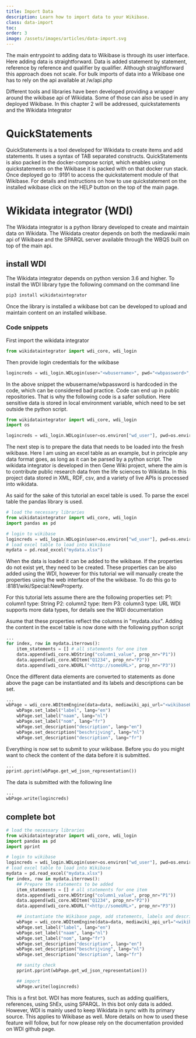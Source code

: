 ```yaml
---
title: Import Data
description: Learn how to import data to your Wikibase. 
class: data-import
toc:
order: 3
image: /assets/images/articles/data-import.svg
---
```

The main entrypoint to adding data to Wikibase is through its user interface. Here adding data is straightforward. Data is added statement by statement, reference by reference and qualifier by qualifier. Although straightforward this approach does not scale. For bulk imports of data into a Wikibase one has to rely on the api available at <wikibase main URL>/w/api.php

Different tools and libraries have been developed providing a wrapper around the wikibase api of Wikidata. Some of those can also be used in any deployed Wikibase. In this chapter 2 will be addressed, quickstatements and the Wikidata Integrator

# QuickStatements
QuickStatements is a tool developed for Wikidata to create items and add statements. It uses a syntax of TAB separated constructs. QuickStatements is also packed in the docker-compose script, which enables using quickstatements on the Wikibase it is packed with on that docker run stack. Once deployed go to <wikibase main URL>:9191 to access the quickstatement module of that Wikibase. For details and instructions on how to use quickstatement on the installed wikibase click on the HELP button on the top of the main page.

# Wikidata integrator (WDI)
The Wikidata integrator is a python library developed to create and maintain data on Wikidata. The Wikidata creator depends on both the mediawiki main api of Wikibase and the SPARQL server available through the WBQS built on top of the main api. 

## install WDI
The Wikidata integrator depends on python version 3.6 and higher. 
To install the WDI library type the following command on the command line

```bash
pip3 install wikidataintegrator
```

Once the library is installed a wikibase bot can be developed to upload and maintain content on an installed wikibase. 

### Code snippets
First import the wikidata integrator
```python
from wikidataintegrator import wdi_core, wdi_login
```
Then provide login credentials for the wikibase
```python
logincreds = wdi_login.WDLogin(user="<wbusername>", pwd="<wbpassword>", mediawiki_api_url="<wikibase_url>:8181/w/api.php")
```
In the above snippet the wbusername/wbpassword is hardcoded in the code, which can be considered bad practice. Code can end up in public repositories. 
That is why the following code is a safer sollution. Here sensitive data is stored in local environment variable, which need to be set outside the python script.

```python
from wikidataintegrator import wdi_core, wdi_login
import os 

logincreds = wdi_login.WDLogin(user=os.environ["wd_user"], pwd=os.environ["pwd"])
```

The next step is to prepare the data that needs to be loaded into the fresh wikibase. Here I am using an excel table as an example, but in principle any data format goes, as long as it can be parsed by a python script. The wikidata integrator is developed in then Gene Wiki project, where the aim is to contribute public research data from the life sciences to Wikidata. In this project data stored in XML, RDF, csv, and a variety of live APIs is processed into wikidata. 

As said for the sake of this tutorial an excel table is used. To parse the excel table the pandas library is used. 

```python
# load the necessary libraries
from wikidataintegrator import wdi_core, wdi_login
import pandas as pd

# login to wikibase
logincreds = wdi_login.WDLogin(user=os.environ["wd_user"], pwd=os.environ["pwd"])
# load excel table to load into Wikibase
mydata = pd.read_excel("mydata.xlsx")
```

When the data is loaded it can be added to the wikibase. 
If the properties do not exist yet, they need to be created. These properties can be also added using the WDI, however for this tutorial we will manually create the properties using the web interface of the the wikibase. To do this go to <wikibaseURL>:8181/wiki/Special:NewProperty.

For this tutorial lets assume there are the following properties set: 
P1: column1 type: String
P2: column2 type: Item
P3: column3 type: URL
WDI supports more data types, for details see the WDI documentation

Asume that these properties reflect the columns in "mydata.xlsx". Adding the content in the excel table is now done with the following python script

```python
...
for index, row in mydata.iterrows():
	item_statements = [] # all statements for one item
	data.append(wdi_core.WDString("column1_value", prop_nr="P1")) 
	data.append(wdi_core.WDItem("Q1234", prop_nr="P2"))
	data.append(wdi_core.WDURL("<http://someURL>", prop_nr="P3")) 
``` 
Once the different data elements are converted to statements as done above the page can be instantiated and its labels and descriptions can be set.

```python
...
wbPage = wdi_core.WDItemEngine(data=data, mediawiki_api_url="<wikibaseURL>:8181/w/api.php")
    wbPage.set_label("label", lang="en")
    wbPage.set_label("naam", lang="nl")
    wbPage.set_label("nom", lang="fr")
    wbPage.set_description("description", lang="en")
    wbPage.set_description("beschrijving", lang="nl")
    wbPage.set_description("description", lang="fr")
```

Everything is now set to submit to your wikibase. Before you do you might want to check the content of the data before it is submitted. 

```python
...
pprint.pprint(wbPage.get_wd_json_representation())
```
The data is submitted with the following line
```python
...
wbPage.write(logincreds)
```

## complete bot
```python
# load the necessary libraries
from wikidataintegrator import wdi_core, wdi_login
import pandas as pd
import pprint

# login to wikibase
logincreds = wdi_login.WDLogin(user=os.environ["wd_user"], pwd=os.environ["pwd"])
# load excel table to load into Wikibase
mydata = pd.read_excel("mydata.xlsx")
for index, row in mydata.iterrows():
	## Prepare the statements to be added
	item_statements = [] # all statements for one item
	data.append(wdi_core.WDString("column1_value", prop_nr="P1")) 
	data.append(wdi_core.WDItem("Q1234", prop_nr="P2"))
	data.append(wdi_core.WDURL("<http://someURL>", prop_nr="P3"))

	## instantiate the Wikibase page, add statements, labels and descriptions
	wbPage = wdi_core.WDItemEngine(data=data, mediawiki_api_url="<wikibaseURL>:8181/w/api.php")
    wbPage.set_label("label", lang="en")
    wbPage.set_label("naam", lang="nl")
    wbPage.set_label("nom", lang="fr")
    wbPage.set_description("description", lang="en")
    wbPage.set_description("beschrijving", lang="nl")
    wbPage.set_description("description", lang="fr")

    ## sanity check
    pprint.pprint(wbPage.get_wd_json_representation())

    ## import
    wbPage.write(logincreds)
```

This is a first bot. WDI has more features, such as adding qualifiers, references, using ShEx, using SPARQL. In this bot only data is added. However, WDI is mainly used to keep Wikidata in sync with its primary source. This applies to Wikibase as well. More details on how to used these feature will follow, but for now please rely on the documentation provided on WDI github page. 





